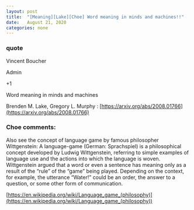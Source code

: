 ```yaml
---
layout: post
title:  "[Meaning][Lake][Choe] Word meaning in minds and machines!!"
date:   August 21, 2020
categories: none
---
```









### quote 

Vincent Boucher


Admin






+1

Word meaning in minds and machines

Brenden M. Lake, Gregory L. Murphy : [https://arxiv.org/abs/2008.01766](https://arxiv.org/abs/2008.01766)



### Choe comments:

Also see the concept of language game by famous philosopher Wittgenstein:
A language-game (German: Sprachspiel) is a philosophical concept developed by Ludwig Wittgenstein, referring to simple examples of language use and the actions into which the language is woven. Wittgenstein argued that a word or even a sentence has meaning only as a result of the “rule” of the “game” being played. Depending on the context, for example, the utterance “Water!” could be an order, the answer to a question, or some other form of communication.

[https://en.wikipedia.org/wiki/Language_game_(philosophy)](https://en.wikipedia.org/wiki/Language_game_(philosophy))

 


